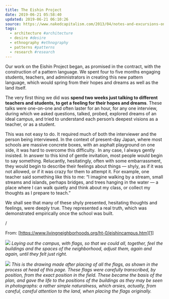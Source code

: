 ```yaml
---
title: The Eishin Project
date: 2019-06-21 05:58:40
updated: 2019-06-21 06:10:26
source: https://www.nakedcapitalism.com/2013/04/notes-and-excursions-on-christopher-alexanders-the-battle-for-the-life-and-beauty-of-the-earth.html
tags:
  - architecture #architecture
  - desire #desire
  - ethnography #ethnography
  - patterns #patterns
  - research #research
---
```

Our work on the Eishin Project began, as promised in the contract, with the construction of a pattern language. We spent four to five months engaging students, teachers, and administrators in creating this new pattern language, which would spring from their hopes and dreams as well as the land itself.

The very first thing we did was __spend two weeks just talking to different teachers and students, to get a feeling for their hopes and dreams__. These talks were one-on-one and often laster for an hour, for any one interview, during which we asked questions, talked, probed, explored dreams of an ideal campus, and tried to understand each person’s deepest visions as a teacher, or as a student.

This was not easy to do. It required much of both the interviewer and the person being interviewed. In the context of present-day Japan, where most schools are massive concrete boxes, with an asphalt playground on one side, it was hard to overcome this difficulty.  In any case, I always gently insisted. In answer to this kind of gentle invitation, most people would begin to say something. Relucantly, hesitatingly, often with some embarrassment, they would begin to describe their feelings about things — shyly, as if it was not allowed, or if it was crazy for them to attempt it. For example, one teacher said something like this to me: “I imagine walking by a stream, small streams and islands, perhaps bridges, and trees hanging in the water — a place where I can walk quietly and think about my class, or collect my thoughts as I prepare to teach.”

We shall see that many of these shyly presented, hesitating thoughts and feelings, were deeply true. They represented a real truth, which was demonstrated empirically once the school was built.

/

From: [https://www.livingneighborhoods.org/ht-0/eishincampus.htm][1]

![](The%20Eishin%20Project.html.resources/4546B2BA-09A4-4749-801D-9C4AAB436C46.jpg)
*Laying out the campus, with flags, so that we could all, together, feel the buildings and the spaces of the neighborhood, adjust them, again and again, until they felt just right.*

*![](The%20Eishin%20Project.html.resources/BA6E61B2-A0C0-48C8-8188-13A130064DC8.jpg)*
*This is the drawing made after placing of all the flags, as shown in the process at head of this page. These flags were carefully transcribed, by position, from the exact position in the field. These became the basis of the plan, and gave the life to the positions of the buildings as they may be seen in photographs: a rather simple naturalness, which arsies, actually, from careful, careful attention to the land, when placing the flags originally.*

[1]: https://www.livingneighborhoods.org/ht-0/eishincampus.htm